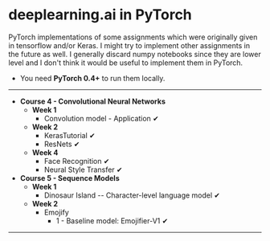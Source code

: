 # deeplearning.ai in PyTorch
PyTorch implementations of some assignments which were originally given in tensorflow and/or Keras.
  I might try to implement other assignments in the future as well. I generally discard numpy notebooks since they are lower level and I don't think it would be useful to implement them in PyTorch.
* You need <b>PyTorch 0.4+</b> to run them locally.<br>


---
* <b>Course 4 - Convolutional Neural Networks</b>
   * <b>Week 1</b>
       * Convolution model - Application ✔
   * <b>Week 2</b>
       * KerasTutorial ✔
       * ResNets ✔
   * <b>Week 4</b>
       * Face Recognition ✔
       * Neural Style Transfer ✔
* <b>Course 5 - Sequence Models</b>
   * <b>Week 1</b>
       * Dinosaur Island -- Character-level language model ✔
   * <b>Week 2</b>
       * Emojify
            * 1 - Baseline model: Emojifier-V1 ✔
---


